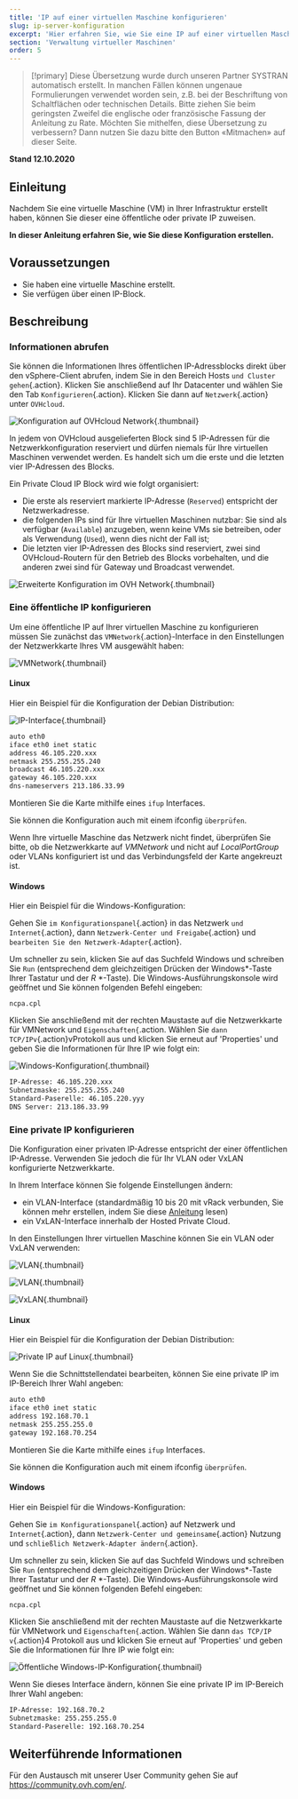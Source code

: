 ```yaml
---
title: 'IP auf einer virtuellen Maschine konfigurieren'
slug: ip-server-konfiguration
excerpt: 'Hier erfahren Sie, wie Sie eine IP auf einer virtuellen Maschine konfigurieren'
section: 'Verwaltung virtueller Maschinen'
order: 5
---
```


> [!primary]
> Diese Übersetzung wurde durch unseren Partner SYSTRAN automatisch erstellt. In manchen Fällen können ungenaue Formulierungen verwendet worden sein, z.B. bei der Beschriftung von Schaltflächen oder technischen Details. Bitte ziehen Sie beim geringsten Zweifel die englische oder französische Fassung der Anleitung zu Rate. Möchten Sie mithelfen, diese Übersetzung zu verbessern? Dann nutzen Sie dazu bitte den Button «Mitmachen» auf dieser Seite.
>

**Stand 12.10.2020**

## Einleitung

Nachdem Sie eine virtuelle Maschine (VM) in Ihrer Infrastruktur erstellt haben, können Sie dieser eine öffentliche oder private IP zuweisen.

**In dieser Anleitung erfahren Sie, wie Sie diese Konfiguration erstellen.**

## Voraussetzungen

- Sie haben eine virtuelle Maschine erstellt.
- Sie verfügen über einen IP-Block.

## Beschreibung

### Informationen abrufen

Sie können die Informationen Ihres öffentlichen IP-Adressblocks direkt über den vSphere-Client abrufen, indem Sie in den Bereich Hosts `und Cluster gehen`{.action}. Klicken Sie anschließend auf Ihr Datacenter und wählen Sie den Tab `Konfigurieren`{.action}. Klicken Sie dann auf `Netzwerk`{.action} unter `OVHcloud`.

![Konfiguration auf OVHcloud Network](images/01config_ip_ovh_network.png){.thumbnail}

In jedem von OVHcloud ausgelieferten Block sind 5 IP-Adressen für die Netzwerkkonfiguration reserviert und dürfen niemals für Ihre virtuellen Maschinen verwendet werden. Es handelt sich um die erste und die letzten vier IP-Adressen des Blocks.

Ein Private Cloud IP Block wird wie folgt organisiert:

- Die erste als reserviert markierte IP-Adresse (`Reserved`) entspricht der Netzwerkadresse.
- die folgenden IPs sind für Ihre virtuellen Maschinen nutzbar: Sie sind als verfügbar (`Available`) anzugeben, wenn keine VMs sie betreiben, oder als Verwendung (`Used`), wenn dies nicht der Fall ist;
- Die letzten vier IP-Adressen des Blocks sind reserviert, zwei sind OVHcloud-Routern für den Betrieb des Blocks vorbehalten, und die anderen zwei sind für Gateway und Broadcast verwendet.

![Erweiterte Konfiguration im OVH Network](images/02config_ip_ovh_network_advanced.png){.thumbnail}

### Eine öffentliche IP konfigurieren

Um eine öffentliche IP auf Ihrer virtuellen Maschine zu konfigurieren müssen Sie zunächst das `VMNetwork`{.action}-Interface in den Einstellungen der Netzwerkkarte Ihres VM ausgewählt haben:

![VMNetwork](images/03vmnetwork.png){.thumbnail}

#### Linux

Hier ein Beispiel für die Konfiguration der Debian Distribution:

![IP-Interface](images/config_ip_interfaces.jpg){.thumbnail}

```sh
auto eth0
iface eth0 inet static
address 46.105.220.xxx
netmask 255.255.255.240
broadcast 46.105.220.xxx
gateway 46.105.220.xxx
dns-nameservers 213.186.33.99
```

Montieren Sie die Karte mithilfe eines `ifup` Interfaces.

Sie können die Konfiguration auch mit einem ifconfig `überprüfen`.

Wenn Ihre virtuelle Maschine das Netzwerk nicht findet, überprüfen Sie bitte, ob die Netzwerkkarte auf *VMNetwork* und nicht auf *LocalPortGroup* oder VLANs konfiguriert ist und das Verbindungsfeld der Karte angekreuzt ist.

#### Windows

Hier ein Beispiel für die Windows-Konfiguration:

Gehen Sie `im Konfigurationspanel`{.action} in das Netzwerk `und Internet`{.action}, dann `Netzwerk-Center und Freigabe`{.action} und `bearbeiten Sie den Netzwerk-Adapter`{.action}.

Um schneller zu sein, klicken Sie auf das Suchfeld Windows und schreiben Sie `Run` (entsprechend dem gleichzeitigen Drücken der Windows*-Taste Ihrer Tastatur und der *R* *-Taste). Die Windows-Ausführungskonsole wird geöffnet und Sie können folgenden Befehl eingeben:

```shell
ncpa.cpl
```

Klicken Sie anschließend mit der rechten Maustaste auf die Netzwerkkarte für VMNetwork und `Eigenschaften{`.action. Wählen Sie `dann TCP/IPv`{.action}vProtokoll aus und klicken Sie erneut auf 'Properties' und geben Sie die Informationen für Ihre IP wie folgt ein:

![Windows-Konfiguration](images/config_ip_windows.jpg){.thumbnail}

```sh
IP-Adresse: 46.105.220.xxx
Subnetzmaske: 255.255.255.240
Standard-Paserelle: 46.105.220.yyy
DNS Server: 213.186.33.99
```

### Eine private IP konfigurieren

Die Konfiguration einer privaten IP-Adresse entspricht der einer öffentlichen IP-Adresse. Verwenden Sie jedoch die für Ihr VLAN oder VxLAN konfigurierte Netzwerkkarte.

In Ihrem Interface können Sie folgende Einstellungen ändern:

- ein VLAN-Interface (standardmäßig 10 bis 20 mit vRack verbunden, Sie können mehr erstellen, indem Sie diese [Anleitung](../creation-vlan-vxlan/) lesen)
- ein VxLAN-Interface innerhalb der Hosted Private Cloud.

In den Einstellungen Ihrer virtuellen Maschine können Sie ein VLAN oder VxLAN verwenden:

![VLAN](images/04vlanBis.png){.thumbnail}

![VLAN](images/05vlan.png){.thumbnail}

![VxLAN](images/06vxlan.png){.thumbnail}

#### Linux

Hier ein Beispiel für die Konfiguration der Debian Distribution:

![Private IP auf Linux](images/linux_private.PNG){.thumbnail}

Wenn Sie die Schnittstellendatei bearbeiten, können Sie eine private IP im IP-Bereich Ihrer Wahl angeben:

```sh
auto eth0
iface eth0 inet static
address 192.168.70.1
netmask 255.255.255.0
gateway 192.168.70.254
```

Montieren Sie die Karte mithilfe eines `ifup` Interfaces.

Sie können die Konfiguration auch mit einem ifconfig `überprüfen`.

#### Windows

Hier ein Beispiel für die Windows-Konfiguration:

Gehen Sie `im Konfigurationspanel`{.action} auf Netzwerk und `Internet`{.action}, dann `Netzwerk-Center und gemeinsame`{.action} Nutzung und `schließlich Netzwerk-Adapter ändern`{.action}.

Um schneller zu sein, klicken Sie auf das Suchfeld Windows und schreiben Sie `Run` (entsprechend dem gleichzeitigen Drücken der Windows*-Taste Ihrer Tastatur und der *R* *-Taste). Die Windows-Ausführungskonsole wird geöffnet und Sie können folgenden Befehl eingeben:

```shell
ncpa.cpl
```

Klicken Sie anschließend mit der rechten Maustaste auf die Netzwerkkarte für VMNetwork und `Eigenschaften{`.action. Wählen Sie dann `das TCP/IP v`{.action}4 Protokoll aus und klicken Sie erneut auf 'Properties' und geben Sie die Informationen für Ihre IP wie folgt ein:

![Öffentliche Windows-IP-Konfiguration](images/windows_private.PNG){.thumbnail}

Wenn Sie dieses Interface ändern, können Sie eine private IP im IP-Bereich Ihrer Wahl angeben:

```sh
IP-Adresse: 192.168.70.2
Subnetzmaske: 255.255.255.0
Standard-Paserelle: 192.168.70.254
```


## Weiterführende Informationen

Für den Austausch mit unserer User Community gehen Sie auf <https://community.ovh.com/en/>.
